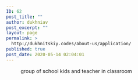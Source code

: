 ```yaml
---
ID: 62
post_title: ""
author: dukhniav
post_excerpt: ""
layout: page
permalink: >
  http://dukhnitskiy.codes/about-us/application/
published: true
post_date: 2020-05-14 02:04:01
---
```

<!-- wp:image {"align":"full","id":286,"sizeSlug":"full","className":"is-style-default"} -->
<figure class="wp-block-image alignfull size-full is-style-default"><img src="https://dukhnitskiy.codes/wp-content/uploads/2020/06/School-children-scaled.jpg" alt="" class="wp-image-286"/><figcaption>group of school kids and teacher in classroom</figcaption></figure>
<!-- /wp:image -->